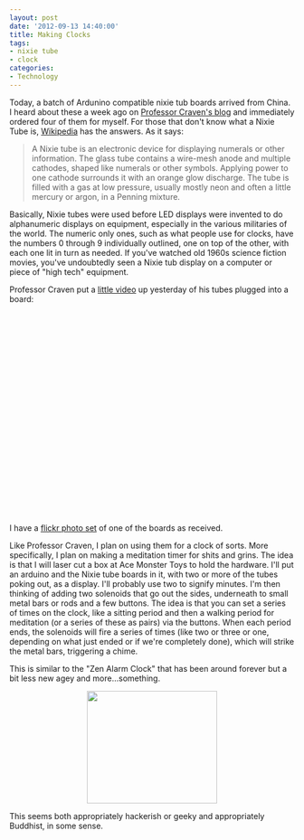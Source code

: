 ```yaml
--- 
layout: post
date: '2012-09-13 14:40:00'
title: Making Clocks
tags: 
- nixie tube
- clock
categories:
- Technology
---
```

Today, a batch of Ardunino compatible nixie tub boards arrived from China. I heard about these a week ago on [Professor Craven's blog](http://blog.cravenfamily.com/2012/09/arduino-nixie-tube.html) and immediately ordered four of them for myself. For those that don't know what a Nixie Tube is, [Wikipedia](http://en.wikipedia.org/wiki/Nixie_tube) has the answers. As it says:

> A Nixie tube is an electronic device for displaying numerals or other information. The glass tube contains a wire-mesh anode and multiple cathodes, shaped like numerals or other symbols. Applying power to one cathode surrounds it with an orange glow discharge. The tube is filled with a gas at low pressure, usually mostly neon and often a little mercury or argon, in a Penning mixture.

Basically, Nixie tubes were used before LED displays were invented to do alphanumeric displays on equipment, especially in the various militaries of the world. The numeric only ones, such as what people use for clocks, have the numbers 0 through 9 individually outlined, one on top of the other, with each one lit in turn as needed. If you've watched old 1960s science fiction movies, you've undoubtedly seen a Nixie tub display on a computer or piece of "high tech" equipment.

Professor Craven put a [little video](http://www.youtube.com/watch?v=hC_8mu3v9wQ&feature=share&list=UU7FMhaDMwd4z8A1WeaEJUhA) up yesterday of his tubes plugged into a board:

<div style="text-align:center"><object width="480" height="360"><param name="movie" value="http://www.youtube.com/v/hC_8mu3v9wQ?version=3&amp;hl=en_US&amp;rel=0"></param><param name="allowFullScreen" value="true"></param><param name="allowscriptaccess" value="always"></param><embed src="http://www.youtube.com/v/hC_8mu3v9wQ??version=3&amp;hl=en_US&amp;rel=0" type="application/x-shockwave-flash" width="480" height="360" allowscriptaccess="always" allowfullscreen="true"></embed></object></div>

I have a [flickr photo set](http://www.flickr.com/photos/albill/sets/72157631529578886/) of one of the boards as received. 

Like Professor Craven, I plan on using them for a clock of sorts. More specifically, I plan on making a meditation timer for shits and grins. The idea is that I will laser cut a box at Ace Monster Toys to hold the hardware. I'll put an arduino and the Nixie tube boards in it, with two or more of the tubes poking out, as a display. I'll probably use two to signify minutes. I'm then thinking of adding two solenoids that go out the sides, underneath to small metal bars or rods and a few buttons. The idea is that you can set a series of times on the clock, like a sitting period and then a walking period for meditation (or a series of these as pairs) via the buttons. When each period ends, the solenoids will fire a series of times (like two or three or one, depending on what just ended or if we're completely done), which will strike the metal bars, triggering a chime.

This is similar to the "Zen Alarm Clock" that has been around forever but a bit less new agey and more…something.

<p style="text-align:center"><img src="http://makehacklearn.org/images/zenclock-bamboo.gif" height="199" width="230"></p>

This seems both appropriately hackerish or geeky and appropriately Buddhist, in some sense.